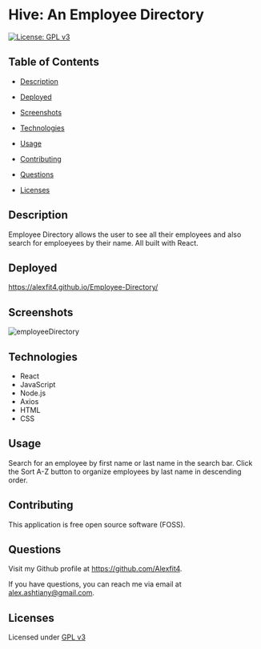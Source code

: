 # Hive: An Employee Directory

  [![License: GPL v3](https://img.shields.io/badge/License-GPLv3-blue.svg)](https://www.gnu.org/licenses/gpl-3.0)

  ## Table of Contents

  - [Description](#description)

  - [Deployed](#deployed)

  - [Screenshots](#screenshots)

  - [Technologies](#technologies)

  - [Usage](#usage)

  - [Contributing](#contributing)

  - [Questions](#questions)

  - [Licenses](#licenses)

  ## Description

 Employee Directory allows the user to see all their employees and also search for emploeyees by their name. All built with React.

  ## Deployed

  https://alexfit4.github.io/Employee-Directory/

  ## Screenshots

![employeeDirectory](https://user-images.githubusercontent.com/69173896/113372012-a7a39f00-9335-11eb-9ee4-6f41aabf6749.PNG)

  ## Technologies

  - React 
  - JavaScript
  - Node.js
  - Axios
  - HTML
  - CSS

  ## Usage

  Search for an employee by first name or last name in the search bar. Click the Sort A-Z button to organize employees by last name in descending order.

  ## Contributing

  This application is free open source software (FOSS). 

  ## Questions

  Visit my Github profile at https://github.com/Alexfit4.

  If you have questions, you can reach me via email at alex.ashtiany@gmail.com.

  ## Licenses
 Licensed under [GPL v3](https://www.gnu.org/licenses/gpl-3.0)
